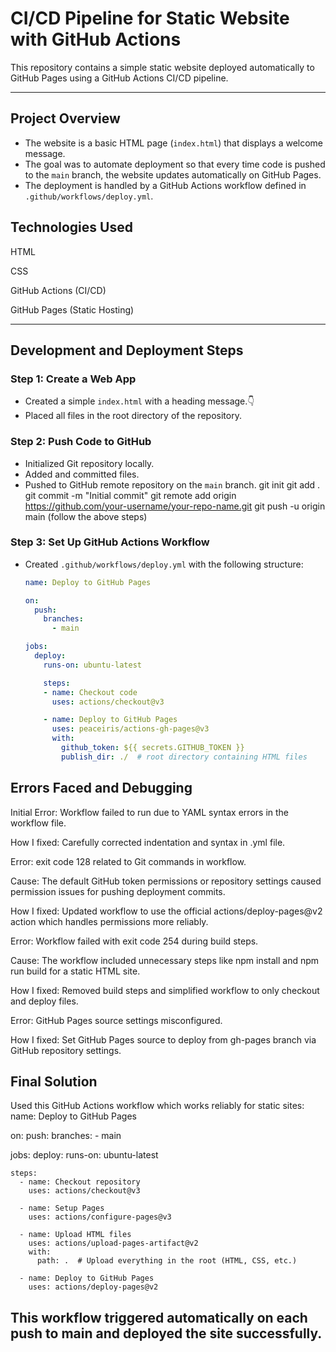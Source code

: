 # CI/CD Pipeline for Static Website with GitHub Actions

This repository contains a simple static website deployed automatically to GitHub Pages using a GitHub Actions CI/CD pipeline.

---

## Project Overview

- The website is a basic HTML page (`index.html`) that displays a welcome message.
- The goal was to automate deployment so that every time code is pushed to the `main` branch, the website updates automatically on GitHub Pages.
- The deployment is handled by a GitHub Actions workflow defined in `.github/workflows/deploy.yml`.

## Technologies Used
HTML

CSS

GitHub Actions (CI/CD)

GitHub Pages (Static Hosting)

---

## Development and Deployment Steps

### Step 1: Create a Web App

- Created a simple `index.html` with a heading message.👇
- Placed all files in the root directory of the repository.

### Step 2: Push Code to GitHub

- Initialized Git repository locally.
- Added and committed files.
- Pushed to GitHub remote repository on the `main` branch.
git init
git add .
git commit -m "Initial commit"
git remote add origin https://github.com/your-username/your-repo-name.git
git push -u origin main (follow the above steps)


### Step 3: Set Up GitHub Actions Workflow

- Created `.github/workflows/deploy.yml` with the following structure:
  
  ```yaml
  name: Deploy to GitHub Pages

  on:
    push:
      branches:
        - main

  jobs:
    deploy:
      runs-on: ubuntu-latest

      steps:
      - name: Checkout code
        uses: actions/checkout@v3

      - name: Deploy to GitHub Pages
        uses: peaceiris/actions-gh-pages@v3
        with:
          github_token: ${{ secrets.GITHUB_TOKEN }}
          publish_dir: ./  # root directory containing HTML files
## Errors Faced and Debugging
Initial Error: Workflow failed to run due to YAML syntax errors in the workflow file.

How I fixed: Carefully corrected indentation and syntax in .yml file.

Error: exit code 128 related to Git commands in workflow.

Cause: The default GitHub token permissions or repository settings caused permission issues for pushing deployment commits.

How I fixed: Updated workflow to use the official actions/deploy-pages@v2 action which handles permissions more reliably.

Error: Workflow failed with exit code 254 during build steps.

Cause: The workflow included unnecessary steps like npm install and npm run build for a static HTML site.

How I fixed: Removed build steps and simplified workflow to only checkout and deploy files.

Error: GitHub Pages source settings misconfigured.

How I fixed: Set GitHub Pages source to deploy from gh-pages branch via GitHub repository settings.

## Final Solution
Used this GitHub Actions workflow which works reliably for static sites:
name: Deploy to GitHub Pages

on:
  push:
    branches:
      - main

jobs:
  deploy:
    runs-on: ubuntu-latest

    steps:
      - name: Checkout repository
        uses: actions/checkout@v3

      - name: Setup Pages
        uses: actions/configure-pages@v3

      - name: Upload HTML files
        uses: actions/upload-pages-artifact@v2
        with:
          path: .  # Upload everything in the root (HTML, CSS, etc.)

      - name: Deploy to GitHub Pages
        uses: actions/deploy-pages@v2
## This workflow triggered automatically on each push to main and deployed the site successfully.
